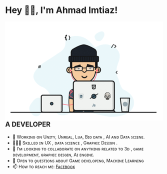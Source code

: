 # Hey 👋🏽, I'm Ahmad Imtiaz!


<img align="right" alt="GIF" src="https://github.com/Ahmad-Imtiaz/Ahmad-Imtiaz/blob/master/io-Game-Developer.gif" />

## A  DEVELOPER  

- 🔭 Wᴏʀᴋɪɴɢ ᴏɴ Uɴɪᴛʏ, Uɴʀᴇᴀʟ, Lᴜᴀ, Bɪɢ ᴅᴀᴛᴀ , AI ᴀɴᴅ Dᴀᴛᴀ ꜱᴄɪᴇɴᴇ. 
- 👨🏼‍💻 Sᴋɪʟʟᴇᴅ ɪɴ  UX , ᴅᴀᴛᴀ ꜱᴄɪᴇɴᴄᴇ , Gʀᴀᴘʜɪᴄ Dᴇꜱɪɢɴ .
- 👯 I’ᴍ ʟᴏᴏᴋɪɴɢ ᴛᴏ ᴄᴏʟʟᴀʙᴏʀᴀᴛᴇ ᴏɴ ᴀɴʏᴛʜɪɴɢ ʀᴇʟᴀᴛᴇᴅ ᴛᴏ 3ᴅ , ɢᴀᴍᴇ ᴅᴇᴠᴇʟᴏᴘᴍᴇɴᴛ, ɢʀᴀᴘʜɪᴄ ᴅᴇꜱɢɪɴ, Aɪ ᴇɴɢɪɴᴇ.
- 💬 Oᴘᴇɴ ᴛᴏ ϙᴜᴇꜱᴛɪᴏɴꜱ ᴀʙᴏᴜᴛ Gᴀᴍᴇ ᴅᴇᴠᴇʟᴏᴘɪɴɢ, Mᴀᴄʜɪɴᴇ Lᴇᴀʀɴɪɴɢ 
- 📫 Hᴏᴡ ᴛᴏ ʀᴇᴀᴄʜ ᴍᴇ: [Fᴀᴄᴇʙᴏᴏᴋ](https://www.facebook.com/ahmadimtiazabir)


